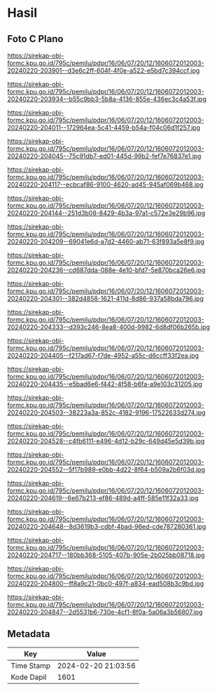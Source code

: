 # Hasil

## Foto C Plano

https://sirekap-obj-formc.kpu.go.id/795c/pemilu/pdpr/16/06/07/20/12/1606072012003-20240220-203901--d3e6c2ff-604f-4f0e-a522-e5bd7c394ccf.jpg

https://sirekap-obj-formc.kpu.go.id/795c/pemilu/pdpr/16/06/07/20/12/1606072012003-20240220-203934--b55c9bb3-5b8a-4136-855e-436ec3c4a53f.jpg

https://sirekap-obj-formc.kpu.go.id/795c/pemilu/pdpr/16/06/07/20/12/1606072012003-20240220-204011--172964ea-5c41-4459-b54a-f04c06d1f257.jpg

https://sirekap-obj-formc.kpu.go.id/795c/pemilu/pdpr/16/06/07/20/12/1606072012003-20240220-204045--75c91db7-ed01-445d-99b2-fef7e76837e1.jpg

https://sirekap-obj-formc.kpu.go.id/795c/pemilu/pdpr/16/06/07/20/12/1606072012003-20240220-204117--ecbcaf86-9100-4620-ad45-945af069b468.jpg

https://sirekap-obj-formc.kpu.go.id/795c/pemilu/pdpr/16/06/07/20/12/1606072012003-20240220-204144--251d3b08-8429-4b3a-97a1-c572e3e29b96.jpg

https://sirekap-obj-formc.kpu.go.id/795c/pemilu/pdpr/16/06/07/20/12/1606072012003-20240220-204209--69041e6d-a7d2-4460-ab71-63f893a5e8f9.jpg

https://sirekap-obj-formc.kpu.go.id/795c/pemilu/pdpr/16/06/07/20/12/1606072012003-20240220-204236--cd687dda-088e-4e10-bfd7-5e870bca26e6.jpg

https://sirekap-obj-formc.kpu.go.id/795c/pemilu/pdpr/16/06/07/20/12/1606072012003-20240220-204301--382d4858-1621-411d-8d86-937a58bda796.jpg

https://sirekap-obj-formc.kpu.go.id/795c/pemilu/pdpr/16/06/07/20/12/1606072012003-20240220-204333--d393c246-8ea8-400d-9982-6d8df06b265b.jpg

https://sirekap-obj-formc.kpu.go.id/795c/pemilu/pdpr/16/06/07/20/12/1606072012003-20240220-204405--f217ad67-f7de-4952-a55c-d6ccff33f2ea.jpg

https://sirekap-obj-formc.kpu.go.id/795c/pemilu/pdpr/16/06/07/20/12/1606072012003-20240220-204435--e5bad6e6-f442-4f58-b6fa-a9e103c31205.jpg

https://sirekap-obj-formc.kpu.go.id/795c/pemilu/pdpr/16/06/07/20/12/1606072012003-20240220-204503--38223a3a-852c-4182-9196-17522633d274.jpg

https://sirekap-obj-formc.kpu.go.id/795c/pemilu/pdpr/16/06/07/20/12/1606072012003-20240220-204528--c4fb6111-e496-4d12-b29c-649d45e5d39b.jpg

https://sirekap-obj-formc.kpu.go.id/795c/pemilu/pdpr/16/06/07/20/12/1606072012003-20240220-204552--5f17b989-e0bb-4d22-8f64-b509a2b6f03d.jpg

https://sirekap-obj-formc.kpu.go.id/795c/pemilu/pdpr/16/06/07/20/12/1606072012003-20240220-204619--6e67b213-ef86-489d-a4ff-585e11f32a33.jpg

https://sirekap-obj-formc.kpu.go.id/795c/pemilu/pdpr/16/06/07/20/12/1606072012003-20240220-204648--8d3619b3-cdbf-4bad-96ed-cde787280361.jpg

https://sirekap-obj-formc.kpu.go.id/795c/pemilu/pdpr/16/06/07/20/12/1606072012003-20240220-204717--180bb368-5105-407b-905e-2b025bb08718.jpg

https://sirekap-obj-formc.kpu.go.id/795c/pemilu/pdpr/16/06/07/20/12/1606072012003-20240220-204800--ff8a9c21-0bc0-497f-a834-ead508b3c9bd.jpg

https://sirekap-obj-formc.kpu.go.id/795c/pemilu/pdpr/16/06/07/20/12/1606072012003-20240220-204847--2d5531b6-730e-4cf1-8f0a-5a06a3b56807.jpg


## Metadata

| Key        | Value               |
| ---------- | ------------------- |
| Time Stamp | 2024-02-20 21:03:56 |
| Kode Dapil | 1601                |



